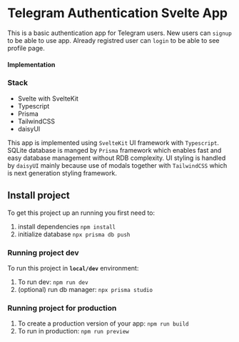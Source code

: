 # Telegram Authentication Svelte App

This is a basic authentication app for Telegram users. New users can `signup` to be able to use app. Already registred user can `login` to be able to see profile page.

#### Implementation
### Stack

- Svelte with SvelteKit
- Typescript
- Prisma
- TailwindCSS
- daisyUI

This app is implemented using `SvelteKit` UI framework with `Typescript`. SQLite database is manged by `Prisma` framework which enables fast and easy database management without RDB complexity. UI styling is handled by `daisyUI` mainly because use of modals together with `TailwindCSS` which is next generation styling framework.

## Install project

To get this project up an running you first need to:

1. install dependencies `npm install`
2. initialize database `npx prisma db push`

### Running project dev

To run this project in **`local/dev`** environment:

1. To run dev: `npm run dev`
2. (optional) run db manager: `npx prisma studio`

### Running project for production

1. To create a production version of your app: `npm run build`
2. To run in production: `npm run preview` 
